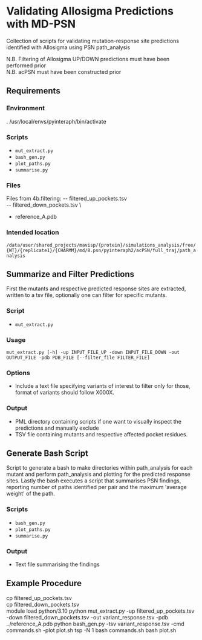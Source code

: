 # Validating Allosigma Predictions with MD-PSN  
Collection of scripts for validating mutation-response site predictions identified with Allosigma using PSN path_analysis

N.B. Filtering of Allosigma UP/DOWN predictions must have been performed prior \
N.B. acPSN must have been constructed prior

## Requirements
### Environment
. /usr/local/envs/pyinteraph/bin/activate 

### Scripts
- `mut_extract.py`
- `bash_gen.py`
- `plot_paths.py`
- `summarise.py`
### Files
Files from 4b.filtering:
-- filtered_up_pockets.tsv \
-- filtered_down_pockets.tsv \
- reference_A.pdb 

### Intended location
`/data/user/shared_projects/mavisp/{protein}/simulations_analysis/free/{WT}/{replicate1}/{CHARMM}/md/8.psn/pyinteraph2/acPSN/full_traj/path_analysis`

## Summarize and Filter Predictions
First the mutants and respective predicted response sites are extracted, written to a tsv file, optionally one can filter for specific mutants.
### Script
- `mut_extract.py`

### Usage
``mut_extract.py [-h] -up INPUT_FILE_UP -down INPUT_FILE_DOWN -out
                             OUTPUT_FILE -pdb PDB_FILE
                             [--filter_file FILTER_FILE]``
### Options
- Include a text file specifying variants of interest to filter only for those, format of variants should follow X000X.

### Output 
- PML directory containing scripts if one want to visually inspect the predictions and manually exclude 
- TSV file containing mutants and respective affected pocket residues.

## Generate Bash Script
Script to generate a bash to make directories within path_analysis for each mutant and perform path_analysis and plotting for the predicted response sites. 
Lastly the bash executes a script that summarises PSN findings, reporting number of paths identified per pair and the maximum 'average weight' of the path. 
### Scripts 
- `bash_gen.py`
- `plot_paths.py`
- `summarise.py`
### Output 
- Text file summarising the findings 
 
## Example Procedure
cp filtered_up_pockets.tsv\
cp filtered_down_pockets.tsv \
module load python/3.10
python mut_extract.py -up filtered_up_pockets.tsv -down filtered_down_pockets.tsv -out variant_response.tsv -pdb ../reference_A.pdb 
python bash_gen.py -tsv variant_response.tsv -cmd commands.sh -plot plot.sh
tsp -N 1 bash commands.sh
bash plot.sh
